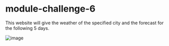 # module-challenge-6
This website will give the weather of the specified city and the forecast for the following 5 days.







![image](https://user-images.githubusercontent.com/119271255/214763366-a1c4bf01-9173-4123-bde8-ad9732185209.png)
